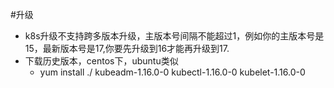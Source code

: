 #升级
- k8s升级不支持跨多版本升级，主版本号间隔不能超过1，例如你的主版本号是15，最新版本号是17,你要先升级到16才能再升级到17.
- 下载历史版本，centos下，ubuntu类似
  - yum install ./ kubeadm-1.16.0-0 kubectl-1.16.0-0 kubelet-1.16.0-0
